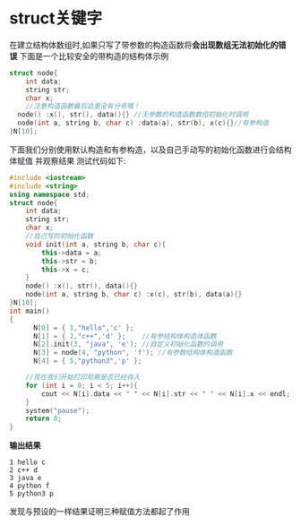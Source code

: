 # struct关键字

在建立结构体数组时,如果只写了带参数的构造函数将**会出现数组无法初始化的错误**
下面是一个比较安全的带构造的结构体示例

```c++
struct node{
    int data;
    string str;
    char x;
    //注意构造函数最后这里没有分号哦！
  node() :x(), str(), data(){} //无参数的构造函数数组初始化时调用
  node(int a, string b, char c) :data(a), str(b), x(c){}//有参构造
}N[10];
```

下面我们分别使用默认构造和有参构造，以及自己手动写的初始化函数进行会结构体赋值
并观察结果
测试代码如下:

```c++
#include <iostream>
#include <string>
using namespace std;
struct node{
	int data;
	string str;
	char x;
	//自己写的初始化函数
	void init(int a, string b, char c){
		this->data = a;
		this->str = b;
		this->x = c;
	}
	node() :x(), str(), data(){}
	node(int a, string b, char c) :x(c), str(b), data(a){}
}N[10];
int main()
{
	  N[0] = { 1,"hello",'c' };  
	  N[1] = { 2,"c++",'d' };    //有参结构体构造体函数
	  N[2].init(3, "java", 'e'); //自定义初始化函数的调用
	  N[3] = node(4, "python", 'f'); //有参数结构体构造函数
	  N[4] = { 5,"python3",'p' };

	//现在我们开始打印观察是否已经存入
	for (int i = 0; i < 5; i++){
		cout << N[i].data << " " << N[i].str << " " << N[i].x << endl;
	}
	system("pause");
	return 0;
}
```

**输出结果**

```text
1 hello c
2 c++ d
3 java e
4 python f
5 python3 p
```

发现与预设的一样结果证明三种赋值方法都起了作用